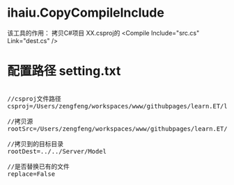 # ihaiu.CopyCompileInclude
该工具的作用： 拷贝C#项目 XX.csproj的 &lt;Compile Include="src.cs" Link="dest.cs" />

# 配置路径 setting.txt

<pre>

//csproj文件路径
csproj=/Users/zengfeng/workspaces/www/githubpages/learn.ET/learnET3/ETServer/Server/Model/Server.Model.csproj

//拷贝源
rootSrc=/Users/zengfeng/workspaces/www/githubpages/learn.ET/ET/Unity/Assets/

//拷贝到的目标目录
rootDest=../../Server/Model

//是否替换已有的文件
replace=False


</pre>



